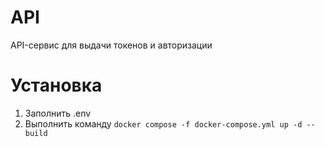 # API

API-сервис для выдачи токенов и авторизации

# Установка
1. Заполнить .env
2. Выполнить команду ```docker compose -f docker-compose.yml up -d --build```
